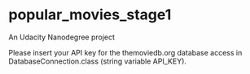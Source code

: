 # popular_movies_stage1
An Udacity Nanodegree project

Please insert your API key for the themoviedb.org database access in DatabaseConnection.class (string variable API_KEY).

